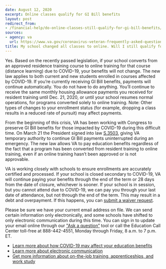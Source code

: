 ```yaml
---
date: August 12, 2020
excerpt: Online classes qualify for GI Bill benefits
layout: post
redirect_from:
- /financial-help/do-online-classes-still-qualify-for-gi-bill-benefits/
sources:
- agency: va
  url: https://www.va.gov/coronavirus-veteran-frequently-asked-questions/
title: My school changed all classes to online. Will I still qualify for my GI Bill benefits?
---
```


Yes. Based on the recently passed legislation, if your school converts from an approved residence training course to online training for that course (distance learning) due to COVID-19, your benefits will not change. The new law applies to both current and new students enrolled in courses affected by COVID-19. If you’re currently receiving GI Bill benefits, payments will continue automatically. You do not have to do anything. You’ll continue to receive the same monthly housing allowance payments you received for resident training until Dec. 21, 2020, or until your school resumes normal operations, for programs converted solely to online training.  Note: Other types of changes to your enrollment status (for example, dropping a class results in a reduced rate of pursuit) may affect payments.
 
From the beginning of this crisis, VA has been working with Congress to preserve GI Bill benefits for those impacted by COVID-19 during this difficult time.  On March 21 the President signed into law [S.3503](https://www.congress.gov/bill/116th-congress/senate-bill/3503/text?r=1&s=1), giving VA temporary authority to continue GI Bill payments uninterrupted during an emergency. The new law allows VA to pay education benefits regardless of the fact that a program has been converted from resident training to online training, even if an online training hasn’t been approved or is not approvable.  
 
VA is working closely with schools to ensure enrollments are accurately certified and processed. If your school is closed secondary to COVID-19, VA will continue paying your benefits through the end of the term or 28 days from the date of closure, whichever is sooner. If your school is in session, but you cannot attend due to COVID-19, we can pay you through your last date of attendance, but not through the end of the term. This may result in a debt and overpayment. If this happens, you can [submit a waiver request](https://www.va.gov/debtman/Submit_A_Waiver_Request.asp).

Please be sure we have your current email address on file. We can send certain information only electronically, and some schools have shifted to only electronic communication during this time. You can sign in to update your email online through our ["Ask a question”](https://gibill.custhelp.va.gov/) tool or call the Education Call Center toll-free at 888-442-4551, Monday through Friday, 8 a.m. to 7 p.m. ET.
 
- [Learn more about how COVID-19 may affect your education benefits](https://benefits.va.gov/gibill/covid19educationbenefits.asp)
- [Learn more about electronic communication](https://benefits.va.gov/gibill/covid19paperlessguidance.asp)
- [Get more information about on-the-job training, apprenticeships, and work study](https://www.va.gov/coronavirus-veteran-frequently-asked-questions/#more-benefit-and-claim-questio)
